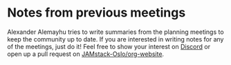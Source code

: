 # Notes from previous meetings

Alexander Alemayhu tries to write summaries from the planning meetings to keep
the community up to date. If you are interested in writing notes for any of the
meetings, just do it! Feel free to show your interest on [Discord][0] or open up
a pull request on [JAMstack-Oslo/org-website][6].

[0]: https://discord.gg/rE3pcSw
[6]: https://github.com/JAMstack-Oslo/org-website
